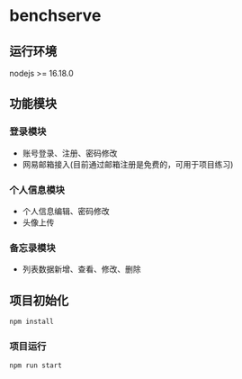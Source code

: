 # benchserve

## 运行环境

nodejs >= 16.18.0

## 功能模块

### 登录模块

- 账号登录、注册、密码修改
- 网易邮箱接入(目前通过邮箱注册是免费的，可用于项目练习)

### 个人信息模块

- 个人信息编辑、密码修改
- 头像上传

### 备忘录模块

- 列表数据新增、查看、修改、删除

## 项目初始化

```sh
npm install
```

### 项目运行

```sh
npm run start
```
